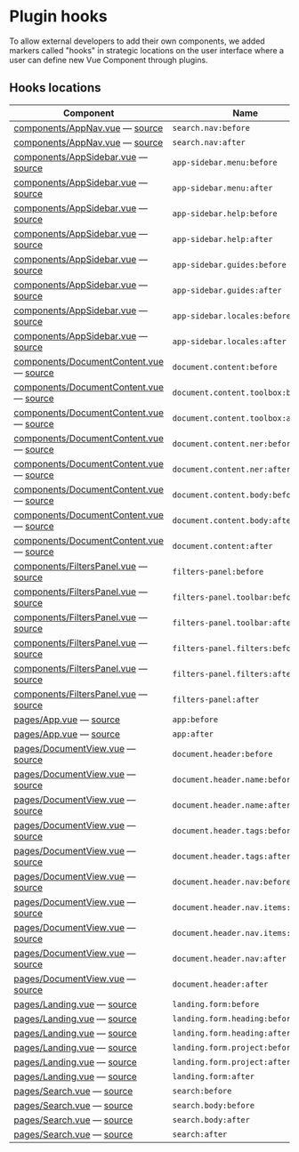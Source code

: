 # Plugin hooks

To allow external developers to add their own components, we added markers
called "hooks" in strategic locations on the user interface  where a user can
define new Vue Component through plugins.

## Hooks locations

| Component | Name |
| --- | --- |
| [components/AppNav.vue](components/AppNav.md) — [source](https://github.com/ICIJ/datashare-client/blob/master/src/components/AppNav.vue#L3) | `search.nav:before` |
| [components/AppNav.vue](components/AppNav.md) — [source](https://github.com/ICIJ/datashare-client/blob/master/src/components/AppNav.vue#L12) | `search.nav:after` |
| [components/AppSidebar.vue](components/AppSidebar.md) — [source](https://github.com/ICIJ/datashare-client/blob/master/src/components/AppSidebar.vue#L15) | `app-sidebar.menu:before` |
| [components/AppSidebar.vue](components/AppSidebar.md) — [source](https://github.com/ICIJ/datashare-client/blob/master/src/components/AppSidebar.vue#L84) | `app-sidebar.menu:after` |
| [components/AppSidebar.vue](components/AppSidebar.md) — [source](https://github.com/ICIJ/datashare-client/blob/master/src/components/AppSidebar.vue#L85) | `app-sidebar.help:before` |
| [components/AppSidebar.vue](components/AppSidebar.md) — [source](https://github.com/ICIJ/datashare-client/blob/master/src/components/AppSidebar.vue#L116) | `app-sidebar.help:after` |
| [components/AppSidebar.vue](components/AppSidebar.md) — [source](https://github.com/ICIJ/datashare-client/blob/master/src/components/AppSidebar.vue#L117) | `app-sidebar.guides:before` |
| [components/AppSidebar.vue](components/AppSidebar.md) — [source](https://github.com/ICIJ/datashare-client/blob/master/src/components/AppSidebar.vue#L175) | `app-sidebar.guides:after` |
| [components/AppSidebar.vue](components/AppSidebar.md) — [source](https://github.com/ICIJ/datashare-client/blob/master/src/components/AppSidebar.vue#L176) | `app-sidebar.locales:before` |
| [components/AppSidebar.vue](components/AppSidebar.md) — [source](https://github.com/ICIJ/datashare-client/blob/master/src/components/AppSidebar.vue#L222) | `app-sidebar.locales:after` |
| [components/DocumentContent.vue](components/DocumentContent.md) — [source](https://github.com/ICIJ/datashare-client/blob/master/src/components/DocumentContent.vue#L338) | `document.content:before` |
| [components/DocumentContent.vue](components/DocumentContent.md) — [source](https://github.com/ICIJ/datashare-client/blob/master/src/components/DocumentContent.vue#L340) | `document.content.toolbox:before` |
| [components/DocumentContent.vue](components/DocumentContent.md) — [source](https://github.com/ICIJ/datashare-client/blob/master/src/components/DocumentContent.vue#L370) | `document.content.toolbox:after` |
| [components/DocumentContent.vue](components/DocumentContent.md) — [source](https://github.com/ICIJ/datashare-client/blob/master/src/components/DocumentContent.vue#L376) | `document.content.ner:before` |
| [components/DocumentContent.vue](components/DocumentContent.md) — [source](https://github.com/ICIJ/datashare-client/blob/master/src/components/DocumentContent.vue#L385) | `document.content.ner:after` |
| [components/DocumentContent.vue](components/DocumentContent.md) — [source](https://github.com/ICIJ/datashare-client/blob/master/src/components/DocumentContent.vue#L388) | `document.content.body:before` |
| [components/DocumentContent.vue](components/DocumentContent.md) — [source](https://github.com/ICIJ/datashare-client/blob/master/src/components/DocumentContent.vue#L398) | `document.content.body:after` |
| [components/DocumentContent.vue](components/DocumentContent.md) — [source](https://github.com/ICIJ/datashare-client/blob/master/src/components/DocumentContent.vue#L401) | `document.content:after` |
| [components/FiltersPanel.vue](components/FiltersPanel.md) — [source](https://github.com/ICIJ/datashare-client/blob/master/src/components/FiltersPanel.vue#L4) | `filters-panel:before` |
| [components/FiltersPanel.vue](components/FiltersPanel.md) — [source](https://github.com/ICIJ/datashare-client/blob/master/src/components/FiltersPanel.vue#L6) | `filters-panel.toolbar:before` |
| [components/FiltersPanel.vue](components/FiltersPanel.md) — [source](https://github.com/ICIJ/datashare-client/blob/master/src/components/FiltersPanel.vue#L23) | `filters-panel.toolbar:after` |
| [components/FiltersPanel.vue](components/FiltersPanel.md) — [source](https://github.com/ICIJ/datashare-client/blob/master/src/components/FiltersPanel.vue#L25) | `filters-panel.filters:before` |
| [components/FiltersPanel.vue](components/FiltersPanel.md) — [source](https://github.com/ICIJ/datashare-client/blob/master/src/components/FiltersPanel.vue#L34) | `filters-panel.filters:after` |
| [components/FiltersPanel.vue](components/FiltersPanel.md) — [source](https://github.com/ICIJ/datashare-client/blob/master/src/components/FiltersPanel.vue#L35) | `filters-panel:after` |
| [pages/App.vue](pages/App.md) — [source](https://github.com/ICIJ/datashare-client/blob/master/src/pages/App.vue#L3) | `app:before` |
| [pages/App.vue](pages/App.md) — [source](https://github.com/ICIJ/datashare-client/blob/master/src/pages/App.vue#L27) | `app:after` |
| [pages/DocumentView.vue](pages/DocumentView.md) — [source](https://github.com/ICIJ/datashare-client/blob/master/src/pages/DocumentView.vue#L12) | `document.header:before` |
| [pages/DocumentView.vue](pages/DocumentView.md) — [source](https://github.com/ICIJ/datashare-client/blob/master/src/pages/DocumentView.vue#L14) | `document.header.name:before` |
| [pages/DocumentView.vue](pages/DocumentView.md) — [source](https://github.com/ICIJ/datashare-client/blob/master/src/pages/DocumentView.vue#L19) | `document.header.name:after` |
| [pages/DocumentView.vue](pages/DocumentView.md) — [source](https://github.com/ICIJ/datashare-client/blob/master/src/pages/DocumentView.vue#L21) | `document.header.tags:before` |
| [pages/DocumentView.vue](pages/DocumentView.md) — [source](https://github.com/ICIJ/datashare-client/blob/master/src/pages/DocumentView.vue#L30) | `document.header.tags:after` |
| [pages/DocumentView.vue](pages/DocumentView.md) — [source](https://github.com/ICIJ/datashare-client/blob/master/src/pages/DocumentView.vue#L31) | `document.header.nav:before` |
| [pages/DocumentView.vue](pages/DocumentView.md) — [source](https://github.com/ICIJ/datashare-client/blob/master/src/pages/DocumentView.vue#L34) | `document.header.nav.items:before` |
| [pages/DocumentView.vue](pages/DocumentView.md) — [source](https://github.com/ICIJ/datashare-client/blob/master/src/pages/DocumentView.vue#L56) | `document.header.nav.items:after` |
| [pages/DocumentView.vue](pages/DocumentView.md) — [source](https://github.com/ICIJ/datashare-client/blob/master/src/pages/DocumentView.vue#L59) | `document.header.nav:after` |
| [pages/DocumentView.vue](pages/DocumentView.md) — [source](https://github.com/ICIJ/datashare-client/blob/master/src/pages/DocumentView.vue#L60) | `document.header:after` |
| [pages/Landing.vue](pages/Landing.md) — [source](https://github.com/ICIJ/datashare-client/blob/master/src/pages/Landing.vue#L3) | `landing.form:before` |
| [pages/Landing.vue](pages/Landing.md) — [source](https://github.com/ICIJ/datashare-client/blob/master/src/pages/Landing.vue#L5) | `landing.form.heading:before` |
| [pages/Landing.vue](pages/Landing.md) — [source](https://github.com/ICIJ/datashare-client/blob/master/src/pages/Landing.vue#L9) | `landing.form.heading:after` |
| [pages/Landing.vue](pages/Landing.md) — [source](https://github.com/ICIJ/datashare-client/blob/master/src/pages/Landing.vue#L11) | `landing.form.project:before` |
| [pages/Landing.vue](pages/Landing.md) — [source](https://github.com/ICIJ/datashare-client/blob/master/src/pages/Landing.vue#L20) | `landing.form.project:after` |
| [pages/Landing.vue](pages/Landing.md) — [source](https://github.com/ICIJ/datashare-client/blob/master/src/pages/Landing.vue#L22) | `landing.form:after` |
| [pages/Search.vue](pages/Search.md) — [source](https://github.com/ICIJ/datashare-client/blob/master/src/pages/Search.vue#L3) | `search:before` |
| [pages/Search.vue](pages/Search.md) — [source](https://github.com/ICIJ/datashare-client/blob/master/src/pages/Search.vue#L21) | `search.body:before` |
| [pages/Search.vue](pages/Search.md) — [source](https://github.com/ICIJ/datashare-client/blob/master/src/pages/Search.vue#L48) | `search.body:after` |
| [pages/Search.vue](pages/Search.md) — [source](https://github.com/ICIJ/datashare-client/blob/master/src/pages/Search.vue#L50) | `search:after` |
